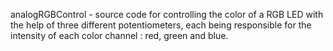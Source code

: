 analogRGBControl - source code for controlling the color of a RGB LED with the help of three different potentiometers, each being responsible for the intensity of each color channel : red, green and blue.
